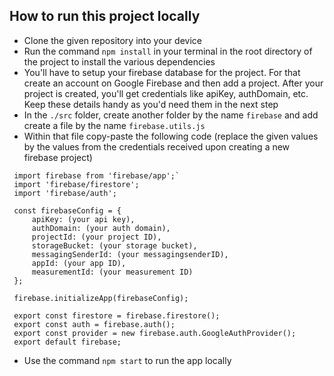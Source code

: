 ## How to run this project locally

- Clone the given repository into your device
- Run the command `npm install` in your terminal in the root directory of the project to install the various dependencies
- You'll have to setup your firebase database for the project. For that create an account on Google Firebase and then add a project. After your project is created, you'll get credentials like apiKey, authDomain, etc. Keep these details handy as you'd need them in the next step
- In the `./src` folder, create another folder by the name `firebase` and add create a file by the name `firebase.utils.js`
- Within that file copy-paste the following code (replace the given values by the values from the credentials received upon creating a new firebase project)
 ```
  import firebase from 'firebase/app';`
  import 'firebase/firestore';
  import 'firebase/auth';

  const firebaseConfig = {
      apiKey: (your api key),
      authDomain: (your auth domain),
      projectId: (your project ID),
      storageBucket: (your storage bucket),
      messagingSenderId: (your messagingsenderID),
      appId: (your app ID),
      measurementId: (your measurement ID)
  };

  firebase.initializeApp(firebaseConfig);

  export const firestore = firebase.firestore();
  export const auth = firebase.auth();
  export const provider = new firebase.auth.GoogleAuthProvider();
  export default firebase;
```
- Use the command `npm start` to run the app locally

